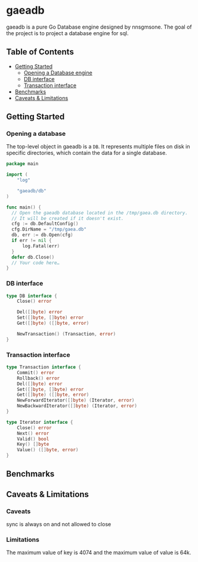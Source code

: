 # gaeadb
gaeadb is a pure Go Database engine designed by nnsgmsone. 
The goal of the project is to project a database engine for sql.

## Table of Contents
 * [Getting Started](#getting-started)
    + [Opening a Database engine](#opening-a-database-engine)
    + [DB interface](#db-interface)
    + [Transaction interface](#transaction-interface)
  * [Benchmarks](#benchmarks)
  * [Caveats & Limitations](#caveats--limitations)


## Getting Started

### Opening a database
The top-level object in gaeadb is a `DB`. It represents multiple files on disk
in specific directories, which contain the data for a single database.

```go
package main

import (
	"log"

	"gaeadb/db"
)

func main() {
  // Open the gaeadb database located in the /tmp/gaea.db directory.
  // It will be created if it doesn't exist.
  cfg := db.DefaultConfig()
  cfg.DirName = "/tmp/gaea.db"
  db, err := db.Open(cfg)
  if err != nil {
	  log.Fatal(err)
  }
  defer db.Close()
  // Your code here…
}
```

### DB interface

```go
type DB interface {
	Close() error

	Del([]byte) error
	Set([]byte, []byte) error
	Get([]byte) ([]byte, error)

	NewTransaction() (Transaction, error)
}
```

### Transaction interface
```go
type Transaction interface {
	Commit() error
	Rollback() error
	Del([]byte) error
	Set([]byte, []byte) error
	Get([]byte) ([]byte, error)
	NewForwardIterator([]byte) (Iterator, error)
	NewBackwardIterator([]byte) (Iterator, error)
}

type Iterator interface {
	Close() error
	Next() error
	Valid() bool
	Key() []byte
	Value() ([]byte, error)
}

```

## Benchmarks

## Caveats & Limitations

### Caveats
sync is always on and not allowed to close

### Limitations
The maximum value of key is 4074 and the maximum value of value is 64k.
